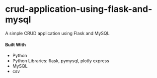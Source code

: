 # crud-application-using-flask-and-mysql
A simple CRUD application using Flask and MySQL

#### Built With

* Python
* Python Libraries: flask, pymysql, plotly express
* MySQL
* csv
